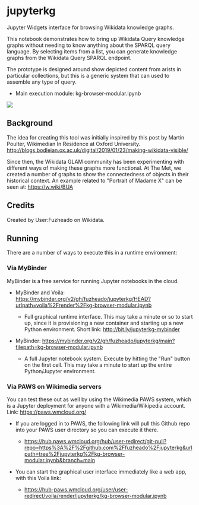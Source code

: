 # jupyterkg
Jupyter Widgets interface for browsing Wikidata knowledge graphs.

This notebook demonstrates how to bring up Wikidata Query
knowledge graphs without needing to know anything about the SPARQL
query language. By selecting items from a list, you can generate knowledge
graphs from the Wikidata Query SPARQL endpoint.

The prototype is designed around show depicted content from arists in particular collections, but this is a generic system that can used to assemble any type of query.

* Main execution module: kg-browser-modular.ipynb

![](https://github.com/fuzheado/jupyterkg/blob/main/jupyterkg-screenshot.png)

## Background
The idea for creating this tool was initially inspired by this post by Martin Poulter, Wikimedian In Residence at Oxford University. 
http://blogs.bodleian.ox.ac.uk/digital/2019/01/23/making-wikidata-visible/

Since then, the Wikidata GLAM community has been experimenting with different ways of making these graphs more functional. At The Met, we created a number of graphs to show the connectedness of objects in their historical context. An example related to "Portrait of Madame X" can be seen at: https://w.wiki/BUA

## Credits
Created by User:Fuzheado on Wikidata.

## Running
There are a number of ways to execute this in a runtime environment:

### Via MyBinder
MyBinder is a free service for running Jupyter notebooks in the cloud.

* MyBinder and Voila:
https://mybinder.org/v2/gh/fuzheado/jupyterkg/HEAD?urlpath=voila%2Frender%2Fkg-browser-modular.ipynb
  * Full graphical runtime interface. This may take a minute or so to start up, since it is provisioning a new container and starting up a new Python environment. Short link: http://bit.ly/jupyterkg-mybinder

* MyBinder:
https://mybinder.org/v2/gh/fuzheado/jupyterkg/main?filepath=kg-browser-modular.ipynb
  * A full Jupyter notebook system. Execute by hitting the "Run" button on the first cell. This may take a minute to start up the entire Python/Jupyter environment.

### Via PAWS on Wikimedia servers
You can test these out as well by using the Wikimedia PAWS system,
which is a Jupyter deployment for anyone with a Wikimedia/Wikipedia
account. Link: https://paws.wmcloud.org/

* If you are logged in to PAWS, the following link will pull this Github repo into your PAWS user directory so you can execute it there.
  * https://hub.paws.wmcloud.org/hub/user-redirect/git-pull?repo=https%3A%2F%2Fgithub.com%2Ffuzheado%2Fjupyterkg&urlpath=tree%2Fjupyterkg%2Fkg-browser-modular.ipynb&branch=main

* You can start the graphical user interface immediately like a web app, with this Voila link:
  * https://hub-paws.wmcloud.org/user/user-redirect/voila/render/jupyterkg/kg-browser-modular.ipynb
